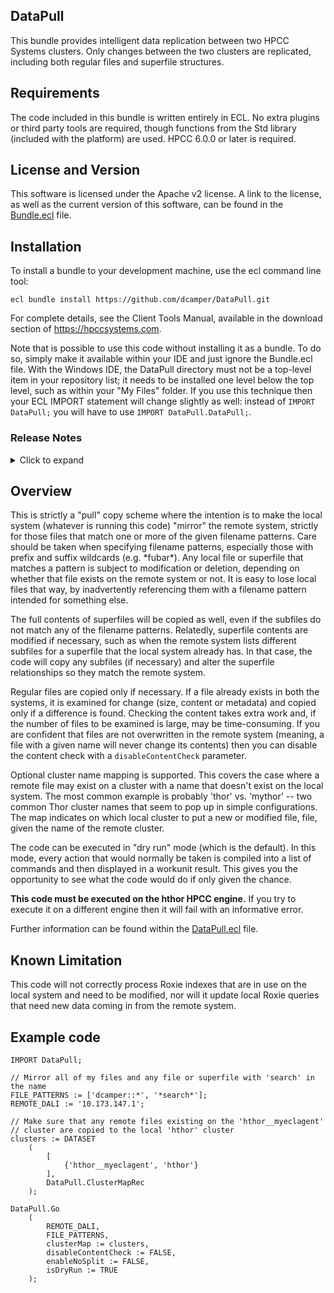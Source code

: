 ## DataPull

This bundle provides intelligent data replication between two HPCC Systems
clusters.  Only changes between the two clusters are replicated, including both
regular files and superfile structures.

## Requirements

The code included in this bundle is written entirely in ECL.  No extra plugins
or third party tools are required, though functions from the Std library
(included with the platform) are used.  HPCC 6.0.0 or later is required.

## License and Version
This software is licensed under the Apache v2 license.  A link to the license,
as well as the current version of this software, can be found in the
[Bundle.ecl](Bundle.ecl)
file.

## Installation

To install a bundle to your development machine, use the ecl command line tool:

	ecl bundle install https://github.com/dcamper/DataPull.git

For complete details, see the Client Tools Manual, available in the download
section of https://hpccsystems.com.

Note that is possible to use this code without installing it as a bundle.  To do
so, simply make it available within your IDE and just ignore the Bundle.ecl
file. With the Windows IDE, the DataPull directory must not be a top-level item
in your repository list; it needs to be installed one level below the top level,
such as within your "My Files" folder.  If you use this technique then your ECL
IMPORT statement will change slightly as well:  instead of
`IMPORT DataPull;` you will have to use `IMPORT DataPull.DataPull;`.

<a name="release_notes"></a>
### Release Notes
<details>
<summary>Click to expand</summary>

|Version|Notes|
|:----:|:-----|
|1.0.0|Initial public release|
|1.0.1|Change SEQUENTIAL calls to ORDERED for performance (avoids subgraph duplication)|
|1.1.0|Add disableContentCheck option|
|1.2.0|Add enableNoSplit option|
|1.2.1|Avoid copying subfiles that already exist on the destination but are not yet attached to their superfiles|
</details>

## Overview

This is strictly a "pull" copy scheme where the intention is to make the
local system (whatever is running this code) "mirror" the remote system,
strictly for those files that match one or more of the given filename
patterns.  Care should be taken when specifying filename patterns, especially
those with prefix and suffix wildcards (e.g. \*fubar\*).  Any local file or
superfile that matches a pattern is subject to modification or deletion,
depending on whether that file exists on the remote system or not.  It is
easy to lose local files that way, by inadvertently referencing them with
a filename pattern intended for something else.

The full contents of superfiles will be copied as well, even if the subfiles
do not match any of the filename patterns.  Relatedly, superfile contents
are modified if necessary, such as when the remote system lists different
subfiles for a superfile that the local system already has.  In that case,
the code will copy any subfiles (if necessary) and alter the superfile
relationships so they match the remote system.

Regular files are copied only if necessary.  If a file already exists in both
the systems, it is examined for change (size, content or metadata) and
copied only if a difference is found.  Checking the content takes extra work
and, if the number of files to be examined is large, may be time-consuming.
If you are confident that files are not overwritten in the remote system
(meaning, a file with a given name will never change its contents) then you
can disable the content check with a `disableContentCheck` parameter.

Optional cluster name mapping is supported.  This covers the case where a
remote file may exist on a cluster with a name that doesn't exist on the
local system.  The most common example is probably 'thor' vs. 'mythor' --
two common Thor cluster names that seem to pop up in simple configurations.
The map indicates on which local cluster to put a new or modified file,
file, given the name of the remote cluster.

The code can be executed in "dry run" mode (which is the default).  In this
mode, every action that would normally be taken is compiled into a list of
commands and then displayed in a workunit result.  This gives you the
opportunity to see what the code would do if only given the chance.

**This code must be executed on the hthor HPCC engine.**  If you try to execute
it on a different engine then it will fail with an informative error.

Further information can be found within the [DataPull.ecl](DataPull.ecl) file.

## Known Limitation

This code will not correctly process Roxie indexes that are in use on the local
system and need to be modified, nor will it update local Roxie queries that need
new data coming in from the remote system.

## Example code

```
IMPORT DataPull;

// Mirror all of my files and any file or superfile with 'search' in the name
FILE_PATTERNS := ['dcamper::*', '*search*'];
REMOTE_DALI := '10.173.147.1';

// Make sure that any remote files existing on the 'hthor__myeclagent'
// cluster are copied to the local 'hthor' cluster
clusters := DATASET
	(
		[
			{'hthor__myeclagent', 'hthor'}
		],
		DataPull.ClusterMapRec
	);

DataPull.Go
	(
		REMOTE_DALI,
		FILE_PATTERNS,
		clusterMap := clusters,
		disableContentCheck := FALSE,
		enableNoSplit := FALSE,
		isDryRun := TRUE
	);
```
